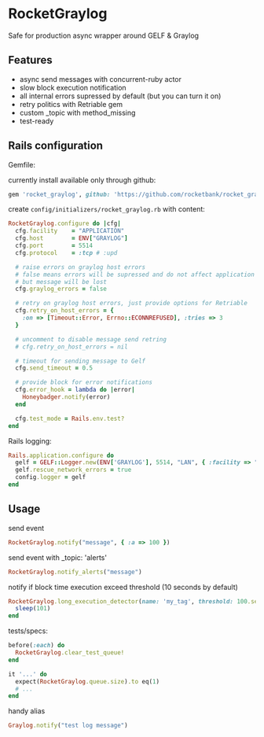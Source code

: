 # RocketGraylog

Safe for production async wrapper around GELF & Graylog 

## Features

- async send messages with concurrent-ruby actor
- slow block execution notification
- all internal errors supressed by default (but you can turn it on)
- retry politics with Retriable gem
- custom _topic with method_missing
- test-ready

## Rails configuration

Gemfile:

currently install available only through github:
```ruby
gem 'rocket_graylog', github: 'https://github.com/rocketbank/rocket_graylog.git'
```

create `config/initializers/rocket_graylog.rb` with content:

```ruby 
RocketGraylog.configure do |cfg|
  cfg.facility    = "APPLICATION"
  cfg.host        = ENV["GRAYLOG"]
  cfg.port        = 5514
  cfg.protocol    = :tcp # :upd

  # raise errors on graylog host errors 
  # false means errors will be supressed and do not affect application
  # but message will be lost
  cfg.graylog_errors = false 

  # retry on graylog host errors, just provide options for Retriable 
  cfg.retry_on_host_errors = {
    :on => [Timeout::Error, Errno::ECONNREFUSED], :tries => 3
  }

  # uncomment to disable message send retring
  # cfg.retry_on_host_errors = nil

  # timeout for sending message to Gelf 
  cfg.send_timeout = 0.5

  # provide block for error notifications
  cfg.error_hook = lambda do |error|
    Honeybadger.notify(error)
  end

  cfg.test_mode = Rails.env.test?
end
```

Rails logging:

```ruby
Rails.application.configure do
  gelf = GELF::Logger.new(ENV['GRAYLOG'], 5514, "LAN", { :facility => "APP", :protocol => GELF::Protocol::UDP })
  gelf.rescue_network_errors = true
  config.logger = gelf
end
```

## Usage

send event
```ruby
RocketGraylog.notify("message", { :a => 100 })
```

send event with _topic: 'alerts'
```ruby
RocketGraylog.notify_alerts("message")
```

notify if block time execution exceed threshold (10 seconds by default)
```ruby
RocketGraylog.long_execution_detector(name: 'my_tag', threshold: 100.seconds) do
  sleep(101)
end
```

tests/specs:
```ruby
before(:each) do
  RocketGraylog.clear_test_queue!
end

it '...' do
  expect(RocketGraylog.queue.size).to eq(1)
  # ...
end
```

handy alias

```ruby
Graylog.notify("test log message")
```
